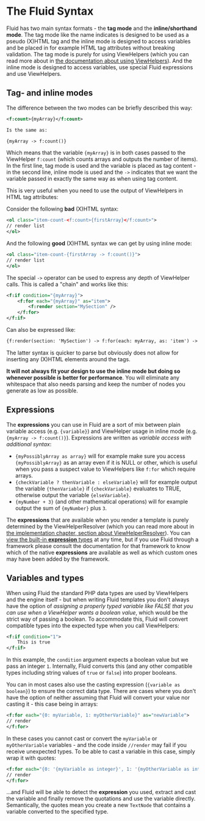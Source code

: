 The Fluid Syntax
================

Fluid has two main syntax formats - the **tag mode** and the **inline/shorthand mode**. The tag mode like the name indicates is
designed to be used as a pseudo (X)HTML tag and the inline mode is designed to access variables and be placed in for example
HTML tag attributes without breaking validation. The tag mode is purely for using ViewHelpers (which you can read more about in
[the documentation about using ViewHelpers](FLUID_VIEWHELPERS.md)). And the inline mode is designed to access variables, use
special Fluid expressions and use ViewHelpers.

Tag- and inline modes
---------------------

The difference between the two modes can be briefly described this way:

```xml
<f:count>{myArray}</f:count>

Is the same as:

{myArray -> f:count()}
```

Which means that the variable `{myArray}` is in both cases passed to the ViewHelper `f:count` (which counts arrays and outputs
the number of items). In the first line, tag mode is used and the variable is placed as tag content - in the second line, inline
mode is used and the `->` indicates that we want the variable passed in exactly the same way as when using tag content.

This is very useful when you need to use the output of ViewHelpers in HTML tag attributes:

Consider the following **bad** (X)HTML syntax:

```xml
<ol class="item-count-<f:count>{firstArray}</f:count>">
// render list
</ol>
```

And the following **good** (X)HTML syntax we can get by using inline mode:

```xml
<ol class="item-count-{firstArray -> f:count()}">
// render list
</ol>
```

The special `->` operator can be used to express any depth of ViewHelper calls. This is called a "chain" and works like this:

```xml
<f:if condition="{myArray}">
    <f:for each="{myArray}" as="item">
        <f:render section="MySection" />
    </f:for>
</f:if>
```

Can also be expressed like:

```xml
{f:render(section: 'MySection') -> f:for(each: myArray, as: 'item') -> f:if(condition: myArray)}
```

The latter syntax is quicker to parse but obviously does not allow for inserting any (X)HTML elements around the tags.

**It will not always fit your design to use the inline mode but doing so whenever possible is better for performance**. You will
eliminate any whitespace that also needs parsing and keep the number of nodes you generate as low as possible.

Expressions
-----------

The **expressions** you can use in Fluid are a sort of mix between plain variable access (e.g. `{variable}`) and ViewHelper usage
in inline mode (e.g. `{myArray -> f:count()}`). Expressions are written as _variable access with additional syntax_:

* `{myPossiblyArray as array}` will for example make sure you access `{myPossiblyArray}` as an array even if it is NULL or other,
  which is useful when you pass a suspect value to ViewHelpers like `f:for` which require arrays.
* `{checkVariable ? thenVariable : elseVariable}` will for example output the variable `{thenVariable}` if `{checkVariable}`
  evaluates to TRUE, otherwise output the variable `{elseVariable}`.
* `{myNumber + 3}` (and other mathematical operations) will for example output the sum of `{myNumber}` plus `3`.

The **expressions** that are available when you render a template is purely determined by the ViewHelperResolver (which you can
read more about in [the implementation chapter, section about ViewHelperResolver](FLUID_IMPLEMENTATION.md#viewhelperresolver)).
You can [view the built-in **expression** types](../src/Core/Parser/SyntaxTree/Expression) at any time, but if you use Fluid
through a framework please consult the documentation for that framework to know which of the native **expressions** are available
as well as which custom ones may have been added by the framework.

Variables and types
-------------------

When using Fluid the standard PHP data types are used by ViewHelpers and the engine itself - but when writing Fluid templates you
don't always have the option of _assigning a properly typed variable like FALSE that you can use when a ViewHelper wants a
boolean value_, which would be the strict way of passing a boolean. To accommodate this, Fluid will convert compatible types into
the expected type when you call ViewHelpers:

```xml
<f:if condition="1">
    This is true
</f:if>
```

In this example, the `condition` argument expects a boolean value but we pass an integer `1`. Internally, Fluid converts this
(and any other compatible types including string values of `true` or `false`) into proper booleans.

You can in most cases also use the casting expression (`{variable as boolean}`) to ensure the correct data type. There are cases
where you don't have the option of neither assuming that Fluid will convert your value nor casting it - this case being in arrays:

```xml
<f:for each="{0: myVariable, 1: myOtherVariable}" as="newVariable">
// render
</f:for>
```

In these cases you cannot cast or convert the `myVariable` or `myOtherVariable` variables - and the code inside `//render` may
fail if you receive unexpected types. To be able to cast a variable in this case, simply wrap it with quotes:

```xml
<f:for each="{0: '{myVariable as integer}', 1: '{myOtherVariable as integer}'}" as="newVariable">
// render
</f:for>
```

...and Fluid will be able to detect the **expression** you used, extract and cast the variable and finally remove the quotations
and use the variable directly. Semantically, the quotes mean you create a new `TextNode` that contains a variable converted to the specified type.
